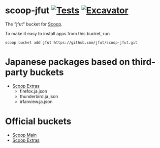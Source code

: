 # scoop-jfut [![Tests](https://github.com/jfut/scoop-jfut/actions/workflows/ci.yml/badge.svg)](https://github.com/jfut/scoop-jfut/actions/workflows/ci.yml) [![Excavator](https://github.com/jfut/scoop-jfut/actions/workflows/excavator.yml/badge.svg)](https://github.com/jfut/scoop-jfut/actions/workflows/excavator.yml)

The "jfut" bucket for [Scoop](http://scoop.sh).

To make it easy to install apps from this bucket, run

```
scoop bucket add jfut https://github.com/jfut/scoop-jfut.git
```

# Japanese packages based on third-party buckets

- [Scoop Extras](https://github.com/ScoopInstaller/Extras)
    - firefox.ja.json
    - thunderbird.ja.json
    - irfanview.ja.json

# Official buckets

- [Scoop Main](https://github.com/ScoopInstaller/Main)
- [Scoop Extras](https://github.com/ScoopInstaller/Extras)

